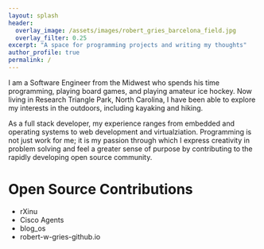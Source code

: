```yaml
---
layout: splash
header:
  overlay_image: /assets/images/robert_gries_barcelona_field.jpg
  overlay_filter: 0.25
excerpt: "A space for programming projects and writing my thoughts"
author_profile: true
permalink: /
---
```


I am a Software Engineer from the Midwest who spends his time programming, playing board games, and playing amateur ice hockey.  Now living in Research Triangle Park, North Carolina, I have been able to explore my interests in the outdoors, including kayaking and hiking.

As a full stack developer, my experience ranges from embedded and operating systems to web development and virtualziation.  Programming is not just work for me; it is my passion through which I express creativity in problem solving and feel a greater sense of purpose by contributing to the rapidly developing open source community.

# Open Source Contributions

* rXinu
* Cisco Agents
* blog_os
* robert-w-gries-github.io
